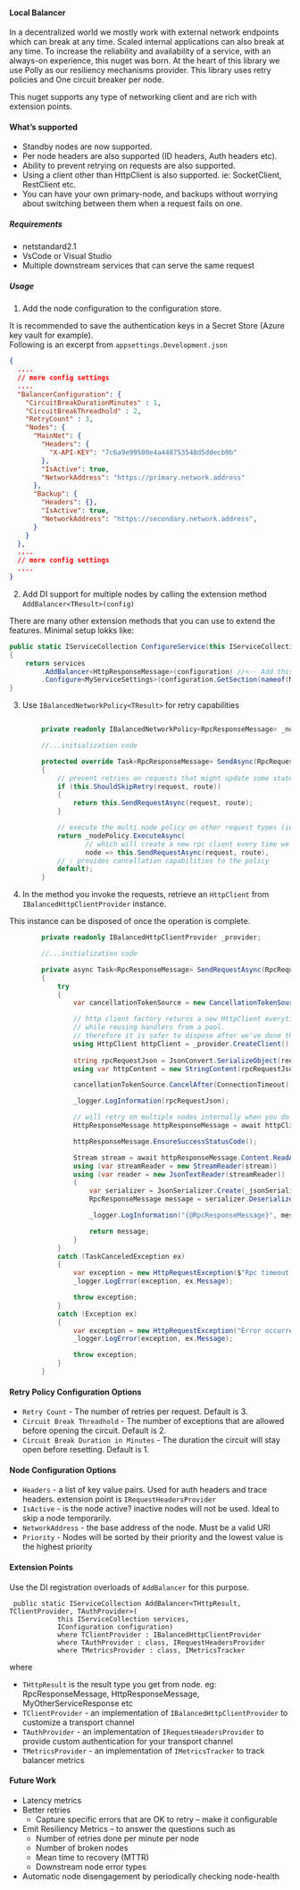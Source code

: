 ﻿#### Local Balancer

In a decentralized world we mostly work with external network endpoints which can break at any time. 
Scaled internal applications can also break at any time.
To increase the reliability and availability of a service, with an always-on experience, this nuget was born.
At the heart of this library we use Polly as our resiliency mechanisms provider. 
This library uses retry policies and One circuit breaker per node. 

This nuget supports any type of networking client and are rich with extension points.

#### What’s supported
- Standby nodes are now supported. 
- Per node headers are also supported (ID headers, Auth headers etc). 
- Ability to prevent retrying on requests are also supported. 
- Using a client other than HttpClient is also supported. ie: SocketClient, RestClient etc.
- You can have your own primary-node, and backups without worrying about switching between them when a request fails on one.

##### Requirements
- netstandard2.1
- VsCode or Visual Studio
- Multiple downstream services that can serve the same request

##### Usage
1. Add the node configuration to the configuration store. 

It is recommended to save the authentication keys in a Secret Store (Azure key vault for example).  
Following is an excerpt from `appsettings.Development.json`

```json
{
  ....
  // more config settings
  ....
  "BalancerConfiguration": {
    "CircuitBreakDurationMinutes" : 1,
    "CircuitBreakThreadhold" : 2,
    "RetryCount" : 3,
    "Nodes": {
      "MainNet": {
        "Headers": {
          "X-API-KEY": "7c6a9e99500e4a448753548d5ddecb9b"
        },
        "IsActive": true,
        "NetworkAddress": "https://primary.network.address"
      },
      "Backup": {
        "Headers": {},
        "IsActive": true,
        "NetworkAddress": "https://secondary.network.address",
      }
    }
  },
  ....
  // more config settings
  ....
}
```

2. Add DI support for multiple nodes by calling the extension method `AddBalancer<TResult>(config)`

There are many other extension methods that you can use to extend the features. Minimal setup lokks like:

```cs
public static IServiceCollection ConfigureService(this IServiceCollection services, IConfiguration configuration)
{
    return services
        .AddBalancer<HttpResponseMessage>(configuration) //<-- Add this line, Here
        .Configure<MyServiceSettings>(configuration.GetSection(nameof(MyServiceSettings)));
}
```
 
3. Use `IBalancedNetworkPolicy<TResult>` for retry capabilities

```cs

        private readonly IBalancedNetworkPolicy<RpcResponseMessage> _nodePolicy;

        //...initialization code

        protected override Task<RpcResponseMessage> SendAsync(RpcRequestMessage request, string route = null)
        {
            // prevent retries on requests that might update some state (eg: POST/PUT requests)
            if (this.ShouldSkipRetry(request, route))
            {
                return this.SendRequestAsync(request, route);
            }

            // execute the multi node policy on other request types (ie: GET)
            return _nodePolicy.ExecuteAsync(
                   // which will create a new rpc client every time we do a retry
                   node => this.SendRequestAsync(request, route),
            // : provides cancellation capabilities to the policy
            default);
        }

```

4. In the method you invoke the requests, retrieve an `HttpClient` from  `IBalancedHttpClientProvider` instance.

This instance can be disposed of once the operation is complete.

```cs
        private readonly IBalancedHttpClientProvider _provider;

        //...initialization code

        private async Task<RpcResponseMessage> SendRequestAsync(RpcRequestMessage request, string route = null)
        {
            try
            {
                var cancellationTokenSource = new CancellationTokenSource();

                // http client factory returns a new HttpClient everytime we request one
                // while reusing handlers from a pool.
                // therefore it is safer to dispose after we've done the requests
                using HttpClient httpClient = _provider.CreateClient();
                
                string rpcRequestJson = JsonConvert.SerializeObject(request, _jsonSerializerSettings);
                using var httpContent = new StringContent(rpcRequestJson, Encoding.UTF8, "application/json");

                cancellationTokenSource.CancelAfter(ConnectionTimeout);

                _logger.LogInformation(rpcRequestJson);

                // will retry on multiple nodes internally when you do Post()
                HttpResponseMessage httpResponseMessage = await httpClient.PostAsync(route, httpContent, cancellationTokenSource.Token).ConfigureAwait(false);

                httpResponseMessage.EnsureSuccessStatusCode();

                Stream stream = await httpResponseMessage.Content.ReadAsStreamAsync();
                using (var streamReader = new StreamReader(stream))
                using (var reader = new JsonTextReader(streamReader))
                {
                    var serializer = JsonSerializer.Create(_jsonSerializerSettings);
                    RpcResponseMessage message = serializer.Deserialize<RpcResponseMessage>(reader);

                    _logger.LogInformation("{@RpcResponseMessage}", message);

                    return message;
                }
            }
            catch (TaskCanceledException ex)
            {
                var exception = new HttpRequestException($"Rpc timeout after {ConnectionTimeout.TotalMilliseconds} milliseconds", ex);
                _logger.LogError(exception, ex.Message);

                throw exception;
            }
            catch (Exception ex)
            {
                var exception = new HttpRequestException("Error occurred when trying to send rpc request: " + request.Method, ex);
                _logger.LogError(exception, ex.Message);

                throw exception;
            }
        }
```

#### Retry Policy Configuration Options

- `Retry Count` - The number of retries per request. Default is 3.
- `Circuit Break Threadhold` - The number of exceptions that are allowed before opening the circuit. Default is 2.
- `Circuit Break Duration in Minutes` - The duration the circuit will stay open before resetting. Default is 1.

#### Node Configuration Options
- `Headers` - a list of key value pairs. Used for auth headers and trace headers. extension point is `IRequestHeadersProvider`
- `IsActive` - is the node active? inactive nodes will not be used. Ideal to skip a node temporarily.
- `NetworkAddress` - the base address of the node. Must be a valid URI
- `Priority` - Nodes will be sorted by their priority and the lowest value is the highest priority

#### Extension Points

Use the DI registration overloads of `AddBalancer` for this purpose.

```
 public static IServiceCollection AddBalancer<THttpResult, TClientProvider, TAuthProvider>(
            this IServiceCollection services,
            IConfiguration configuration)
            where TClientProvider : IBalancedHttpClientProvider
            where TAuthProvider : class, IRequestHeadersProvider
            where TMetricsProvider : class, IMetricsTracker
```

where

- `THttpResult` is the result type you get from node. eg: RpcResponseMessage, HttpResponseMessage, MyOtherServiceResponse etc
- `TClientProvider` - an implementation of `IBalancedHttpClientProvider` to customize a transport channel
- `TAuthProvider` - an implementation of `IRequestHeadersProvider` to provide custom authentication for your transport channel
- `TMetricsProvider` - an implementation of `IMetricsTracker` to track balancer metrics

#### Future Work
- Latency metrics
- Better retries
  - Capture specific errors that are OK to retry – make it configurable
- Emit Resiliency Metrics – to answer the questions such as 
  - Number of retries done per minute per node
  - Number of broken nodes
  - Mean time to recovery (MTTR)
  - Downstream node error types
- Automatic node disengagement by periodically checking node-health
